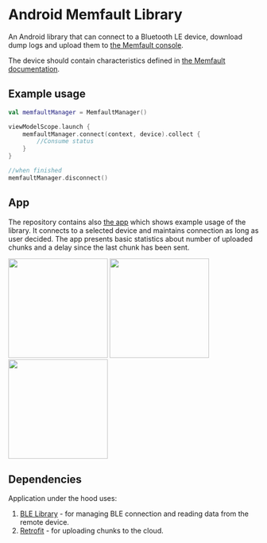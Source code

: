 # Android Memfault Library

An Android library that can connect to a Bluetooth LE device, download dump logs and upload them to [the Memfault console](https://docs.memfault.com).

The device should contain characteristics defined in [the Memfault documentation](https://memfault.notion.site/Memfault-Diagnostic-GATT-Service-MDS-ffd5a430062649cd9bf6edbf64e2563b).

## Example usage

```kotlin
val memfaultManager = MemfaultManager()

viewModelScope.launch {
    memfaultManager.connect(context, device).collect {
        //Consume status
    }
}

//when finished
memfaultManager.disconnect()
```

## App

The repository contains also [the app](https://play.google.com/store/apps/details?id=com.nordicsemi.memfault) which shows example usage of the library. It connects to a selected device and maintains connection as long as user decided. The app presents basic statistics about number of uploaded chunks and a delay since the last chunk has been sent.

<img src="https://play-lh.googleusercontent.com/73Y1WEr-Yx2y3m0iQbyWhHAVCv5WLQxMcZBQqchDo4z5kFxa_bMhFRpsiJBeFfr-nQI=w2560-h1440" width="200"> <img src="https://play-lh.googleusercontent.com/yzN9kmcg0a8tFqi9wWT4qZkTjubAm3mvYDLGBTT4S80jKNUUyjpR4jbfAbFysI34Kzw=w2560-h1440" width="200"> <img src="https://play-lh.googleusercontent.com/4hEHXCxexumy1Lr0q8C_HGOMAxWvU3sQni6H4B7Aold0osAju7HdTuvXaKsFBfVOTVg=w2560-h1440" width="200">

## Dependencies
Application under the hood uses:
1. [BLE Library](https://github.com/NordicSemiconductor/Android-BLE-Library) - for managing BLE connection and reading data from the remote device.
2. [Retrofit](https://square.github.io/retrofit) - for uploading chunks to the cloud.
